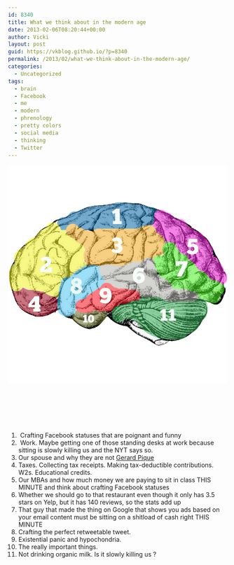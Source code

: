 ```yaml
---
id: 8340
title: What we think about in the modern age
date: 2013-02-06T08:20:44+00:00
author: Vicki
layout: post
guid: https://vkblog.github.io/?p=8340
permalink: /2013/02/what-we-think-about-in-the-modern-age/
categories:
  - Uncategorized
tags:
  - brain
  - Facebook
  - me
  - modern
  - phrenology
  - pretty colors
  - social media
  - thinking
  - Twitter
---
```

[<img class="aligncenter size-full wp-image-8341" alt="brain" src="https://raw.githubusercontent.com/vkblog/vkblog.github.io/master/public/img/2013/02/brain.png" width="500" height="500" />](https://raw.githubusercontent.com/vkblog/vkblog.github.io/master/public/img/2013/02/brain.png)

&nbsp;

&nbsp;

&nbsp;

  1. <span style="line-height: 12.997159004211426px;"> Crafting Facebook statuses that are </span><span style="line-height: 12.979166984558105px;">poignant</span><span style="line-height: 12.997159004211426px;"> and funny</span>
  2.  Work. Maybe getting one of those standing desks at work because sitting is slowly killing us and the NYT says so.
  3. Our spouse and why they are not <a href="http://en.wikipedia.org/wiki/Gerard_Piqu%C3%A9" target="_blank">Gerard Pique</a>
  4. Taxes. Collecting tax receipts. Making tax-deductible contributions. W2s. Educational credits.
  5. Our MBAs and how much money we are paying to sit in class THIS MINUTE and think about crafting Facebook statuses
  6. Whether we should go to that restaurant even though it only has 3.5 stars on Yelp, but it has 140 reviews, so the stats add up
  7. That guy that made the thing on Google that shows you ads based on your email content must be sitting on a shitload of cash right THIS MINUTE
  8. Crafting the perfect retweetable tweet.
  9. Existential panic and hypochondria.
 10. The really important things.
 11. Not drinking organic milk. Is it slowly killing us ?